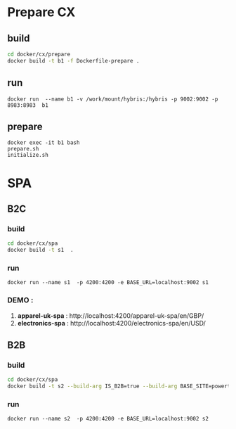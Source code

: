 # Prepare CX
## build

```bash
cd docker/cx/prepare
docker build -t b1 -f Dockerfile-prepare .
```

## run

```
docker run  --name b1 -v /work/mount/hybris:/hybris -p 9002:9002 -p 8983:8983  b1
```

## prepare

```
docker exec -it b1 bash
prepare.sh
initialize.sh

```

# SPA

## B2C

### build

```bash
cd docker/cx/spa
docker build -t s1  .
```

### run
```
docker run --name s1  -p 4200:4200 -e BASE_URL=localhost:9002 s1
```
### DEMO :
1. **apparel-uk-spa** : http://localhost:4200/apparel-uk-spa/en/GBP/
2. **electronics-spa** : http://localhost:4200/electronics-spa/en/USD/

## B2B

### build
```bash
cd docker/cx/spa
docker build -t s2 --build-arg IS_B2B=true --build-arg BASE_SITE=powertools-spa .
```
### run

```
docker run --name s2  -p 4200:4200 -e BASE_URL=localhost:9002 s2
```